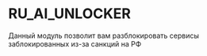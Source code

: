 # RU_AI_UNLOCKER
Данный модуль позволит вам разблокировать сервисы заблокированных из-за санкций на РФ
